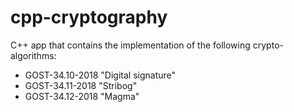 # cpp-cryptography

C++ app that contains the implementation of the following crypto-algorithms:
* GOST-34.10-2018 "Digital signature"
* GOST-34.11-2018 "Stribog"
* GOST-34.12-2018 "Magma"
